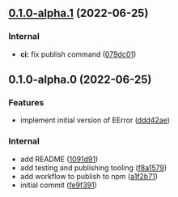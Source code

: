 

## [0.1.0-alpha.1](https://github.com/benyap/exceptional/compare/0.1.0-alpha.0...0.1.0-alpha.1) (2022-06-25)


### Internal

* **ci:** fix publish command ([079dc01](https://github.com/benyap/exceptional/commit/079dc01836cb5a6a7e1130b5fb4bd67f72389b59))

## 0.1.0-alpha.0 (2022-06-25)


### Features

* implement initial version of EError ([ddd42ae](https://github.com/benyap/exceptional/commit/ddd42ae66de47f1af131e0ae61e25dd8fe971d9e))


### Internal

* add README ([1091d91](https://github.com/benyap/exceptional/commit/1091d91de5955590076b5e874e8d7f0e73222401))
* add testing and publishing tooling ([f8a1579](https://github.com/benyap/exceptional/commit/f8a1579400c66e721ce1ef9ed5c6b433683ba8cf))
* add workflow to publish to npm ([a1f2b71](https://github.com/benyap/exceptional/commit/a1f2b716d950ddfaa10443b2f01026073549727f))
* initial commit ([fe9f391](https://github.com/benyap/exceptional/commit/fe9f3912c906ea87195b7f26c22d49b5e3ef5804))